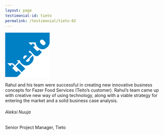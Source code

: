 ```yaml
---
layout: page
testimonial-id: tieto
permalink: /testimonial/tieto-02
---
```


![Tieto](/images/brand-logos/tieto.png)

Rahul and his team were successful in creating new innovative business concepts for Fazer Food Services (Teito’s customer). Rahul’s team came up with creative new way of using technology, along with a viable strategy for entering the market and a solid business case analysis.

###### Aleksi Nuuja

Senior Project Manager, Tieto
